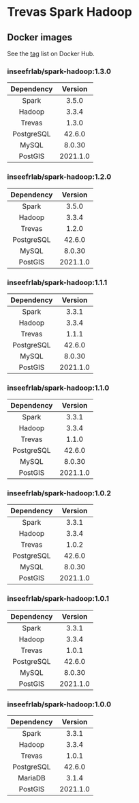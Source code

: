 # Trevas Spark Hadoop

## Docker images

See the [tag](https://hub.docker.com/r/inseefrlab/spark-hadoop/tags) list on Docker Hub.

### inseefrlab/spark-hadoop:1.3.0

| Dependency | Version  |
| :--------: |:--------:|
|   Spark    |  3.5.0   |
|   Hadoop   |  3.3.4   |
|   Trevas   |  1.3.0   |
| PostgreSQL |  42.6.0  |
|   MySQL    |  8.0.30  |
|  PostGIS   | 2021.1.0 |

### inseefrlab/spark-hadoop:1.2.0

| Dependency | Version  |
| :--------: |:--------:|
|   Spark    |  3.5.0   |
|   Hadoop   |  3.3.4   |
|   Trevas   |  1.2.0   |
| PostgreSQL |  42.6.0  |
|   MySQL    |  8.0.30  |
|  PostGIS   | 2021.1.0 |

### inseefrlab/spark-hadoop:1.1.1

| Dependency | Version  |
| :--------: | :------: |
|   Spark    |  3.3.1   |
|   Hadoop   |  3.3.4   |
|   Trevas   |  1.1.1   |
| PostgreSQL |  42.6.0  |
|   MySQL    |  8.0.30  |
|  PostGIS   | 2021.1.0 |

### inseefrlab/spark-hadoop:1.1.0

| Dependency | Version  |
| :--------: | :------: |
|   Spark    |  3.3.1   |
|   Hadoop   |  3.3.4   |
|   Trevas   |  1.1.0   |
| PostgreSQL |  42.6.0  |
|   MySQL    |  8.0.30  |
|  PostGIS   | 2021.1.0 |

### inseefrlab/spark-hadoop:1.0.2

| Dependency | Version  |
| :--------: | :------: |
|   Spark    |  3.3.1   |
|   Hadoop   |  3.3.4   |
|   Trevas   |  1.0.2   |
| PostgreSQL |  42.6.0  |
|   MySQL    |  8.0.30  |
|  PostGIS   | 2021.1.0 |

### inseefrlab/spark-hadoop:1.0.1

| Dependency | Version  |
| :--------: | :------: |
|   Spark    |  3.3.1   |
|   Hadoop   |  3.3.4   |
|   Trevas   |  1.0.1   |
| PostgreSQL |  42.6.0  |
|   MySQL    |  8.0.30  |
|  PostGIS   | 2021.1.0 |

### inseefrlab/spark-hadoop:1.0.0

| Dependency | Version  |
| :--------: | :------: |
|   Spark    |  3.3.1   |
|   Hadoop   |  3.3.4   |
|   Trevas   |  1.0.1   |
| PostgreSQL |  42.6.0  |
|  MariaDB   |  3.1.4   |
|  PostGIS   | 2021.1.0 |
